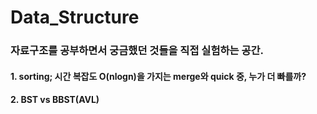 # Data_Structure
### 자료구조를 공부하면서 궁금했던 것들을 직접 실험하는 공간. 

#### 1. sorting; 시간 복잡도 O(nlogn)을 가지는 merge와 quick 중, 누가 더 빠를까? 

#### 2. BST vs BBST(AVL)
